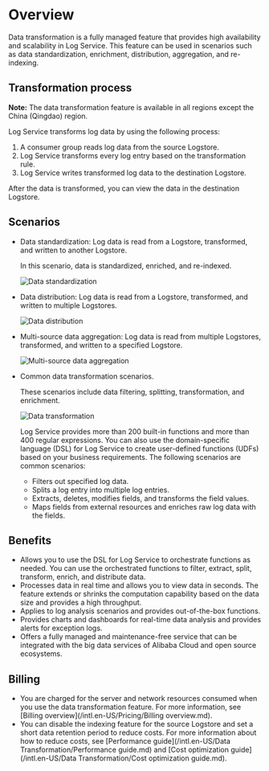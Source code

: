 # Overview

Data transformation is a fully managed feature that provides high availability and scalability in Log Service. This feature can be used in scenarios such as data standardization, enrichment, distribution, aggregation, and re-indexing.

## Transformation process

**Note:** The data transformation feature is available in all regions except the China \(Qingdao\) region.

Log Service transforms log data by using the following process:

1.  A consumer group reads log data from the source Logstore.
2.  Log Service transforms every log entry based on the transformation rule.
3.  Log Service writes transformed log data to the destination Logstore.

After the data is transformed, you can view the data in the destination Logstore.

## Scenarios

-   Data standardization: Log data is read from a Logstore, transformed, and written to another Logstore.

    In this scenario, data is standardized, enriched, and re-indexed.

    ![Data standardization](https://static-aliyun-doc.oss-cn-hangzhou.aliyuncs.com/assets/img/en-US/5943749951/p51410.png)

-   Data distribution: Log data is read from a Logstore, transformed, and written to multiple Logstores.

    ![Data distribution](https://static-aliyun-doc.oss-cn-hangzhou.aliyuncs.com/assets/img/en-US/5943749951/p51411.png)

-   Multi-source data aggregation: Log data is read from multiple Logstores, transformed, and written to a specified Logstore.

    ![Multi-source data aggregation](https://static-aliyun-doc.oss-cn-hangzhou.aliyuncs.com/assets/img/en-US/5943749951/p51412.png)

-   Common data transformation scenarios.

    These scenarios include data filtering, splitting, transformation, and enrichment.

    ![Data transformation](https://static-aliyun-doc.oss-cn-hangzhou.aliyuncs.com/assets/img/en-US/5943749951/p51413.png)

    Log Service provides more than 200 built-in functions and more than 400 regular expressions. You can also use the domain-specific language \(DSL\) for Log Service to create user-defined functions \(UDFs\) based on your business requirements. The following scenarios are common scenarios:

    -   Filters out specified log data.
    -   Splits a log entry into multiple log entries.
    -   Extracts, deletes, modifies fields, and transforms the field values.
    -   Maps fields from external resources and enriches raw log data with the fields.

## Benefits

-   Allows you to use the DSL for Log Service to orchestrate functions as needed. You can use the orchestrated functions to filter, extract, split, transform, enrich, and distribute data.
-   Processes data in real time and allows you to view data in seconds. The feature extends or shrinks the computation capability based on the data size and provides a high throughput.
-   Applies to log analysis scenarios and provides out-of-the-box functions.
-   Provides charts and dashboards for real-time data analysis and provides alerts for exception logs.
-   Offers a fully managed and maintenance-free service that can be integrated with the big data services of Alibaba Cloud and open source ecosystems.

## Billing

-   You are charged for the server and network resources consumed when you use the data transformation feature. For more information, see [Billing overview](/intl.en-US/Pricing/Billing overview.md).
-   You can disable the indexing feature for the source Logstore and set a short data retention period to reduce costs. For more information about how to reduce costs, see [Performance guide](/intl.en-US/Data Transformation/Performance guide.md) and [Cost optimization guide](/intl.en-US/Data Transformation/Cost optimization guide.md).

